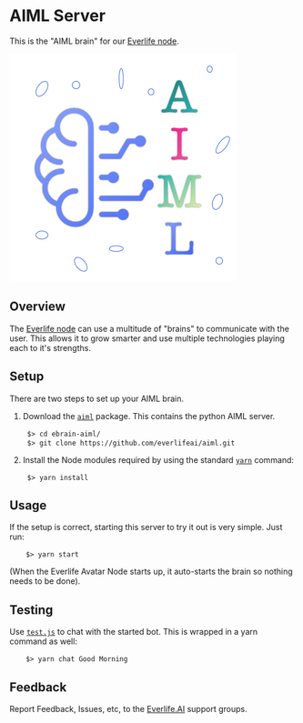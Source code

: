 AIML Server
===========

This is the "AIML  brain" for our
[Everlife node](https://everlife.ai).

![aim.png](aiml.png)


## Overview
The [Everlife node](https://everlife.ai) can use
a multitude of "brains" to communicate with the
user. This allows it to grow smarter and use
multiple technologies playing each to it's
strengths.

## Setup
There are two steps to set up your AIML brain.

1. Download the [`aiml`](https://github.com/everlifeai/aiml)
   package. This contains the python AIML server.

        $> cd ebrain-aiml/
        $> git clone https://github.com/everlifeai/aiml.git

2. Install the Node modules required by using the
   standard [`yarn`](https://yarnpkg.com) command:

        $> yarn install

## Usage
If the setup is correct, starting this server to try
it out is very simple. Just run:

        $> yarn start

(When the Everlife Avatar Node starts up, it auto-starts
the brain so nothing needs to be done).

## Testing
Use [`test.js`](./test.js) to chat with the
started bot. This is wrapped in a yarn
command as well:


        $> yarn chat Good Morning


## Feedback
Report Feedback, Issues, etc, to the
[Everlife.AI](https://everlife.ai) support groups.
